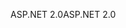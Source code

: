 <span data-ttu-id="b4955-101">ASP.NET 2.0</span><span class="sxs-lookup"><span data-stu-id="b4955-101">ASP.NET 2.0</span></span>